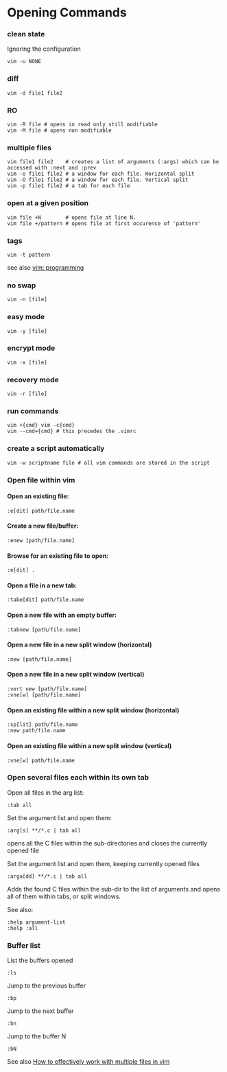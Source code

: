 # Opening Commands

### clean state

Ignoring the configuration

    vim -u NONE

### diff

    vim -d file1 file2

### RO

    vim -R file # opens in read only still modifiable
    vim -M file # opens non modifiable

### multiple files

    vim file1 file2    # creates a list of arguments (:args) which can be accessed with :next and :prev
    vim -o file1 file2 # a window for each file. Horizontal split
    vim -O file1 file2 # a window for each file. Vertical split
    vim -p file1 file2 # a tab for each file

### open at a given position

    vim file +N        # opens file at line N.
    vim file +/pattern # opens file at first occurence of 'pattern'

### tags

    vim -t pattern 

see also [vim: programming](Programming)


### no swap

    vim -n [file]

### easy mode

    vim -y [file]

### encrypt mode

    vim -x [file]

### recovery mode

    vim -r [file]

### run commands

    vim +{cmd} vim -c{cmd}
    vim --cmd={cmd} # this precedes the .vimrc

### create a script automatically

    vim -w scriptname file # all vim commands are stored in the script

### Open file within vim
  
#### Open an existing file:

    :e[dit] path/file.name
    
#### Create a new file/buffer:

    :enew [path/file.name]
    
#### Browse for an existing file to open:

    :e[dit] .
    
#### Open a file in a new tab:

    :tabe[dit] path/file.name
    
#### Open a new file with an empty buffer:

    :tabnew [path/file.name]
    
#### Open a new file in a new split window (horizontal)

    :new [path/file.name]
    
#### Open a new file in a new split window (vertical)

    :vert new [path/file.name]
    :vne[w] [path/file.name]
    
#### Open an existing file within a new split window (horizontal)

    :sp[lit] path/file.name
    :new path/file.name
    
#### Open an existing file within a new split window (vertical)

    :vne[w] path/file.name
        
### Open several files each within its own tab
  
Open all files in the arg list:

    :tab all
    
Set the argument list and open them:

    :arg[s] **/*.c | tab all

opens all the C files within the sub-directories
and closes the currently opened file
    
Set the argument list and open them, keeping currently opened files

    :arga[dd] **/*.c | tab all

Adds the found C files within the sub-dir to the list of arguments
and opens all of them within tabs, or split windows.
    
See also: 

    :help argument-list
    :help :all
        
### Buffer list
  
List the buffers opened

    :ls
    
Jump to the previous buffer

    :bp

Jump to the next buffer

    :bn
    
Jump to the buffer N

    :bN
    
See also [How to effectively work with multiple files in vim](https://stackoverflow.com/questions/53664/how-to-effectively-work-with-multiple-files-in-vim)
